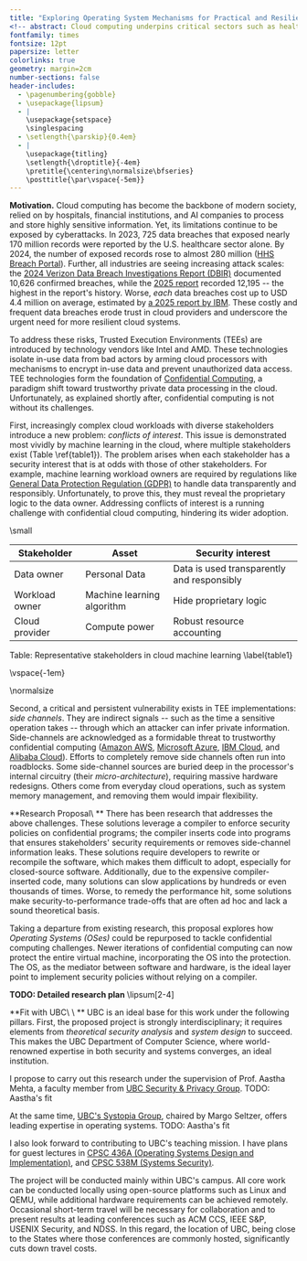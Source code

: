 ```yaml
---
title: "Exploring Operating System Mechanisms for Practical and Resilient Confidential Computing"
<!-- abstract: Cloud computing underpins critical sectors such as healthcare, finance, and AI, yet remains vulnerable to escalating cyberattacks. Recent advances in "confidential cloud computing" leverage hardware mechanisms to keep sensitive data encrypted and isolated even while it is being processed. However, these systems remain exposed to "side-channel attacks" -- techniques that infer secrets indirectly by observing the side-effects of computation. Existing approaches to mitigate such attacks either impose prohibitive performance costs, restrict practical deployment, or lack a strong theoretical foundation. This proposal explores new methods to make confidential cloud computing both resilient to side-channel attacks and practical to deploy, by combining insights from operating system design with models of how information leaks through complex systems. If successful, this work will enable practical adoption of side-channel protections in cloud and provide solid theoretical foundations to strengthen trust in confidential computing. -->
fontfamily: times
fontsize: 12pt
papersize: letter
colorlinks: true
geometry: margin=2cm
number-sections: false
header-includes:
  - \pagenumbering{gobble}
  - \usepackage{lipsum}
  - |
    \usepackage{setspace}
    \singlespacing
  - \setlength{\parskip}{0.4em}
  - |
    \usepackage{titling}
    \setlength{\droptitle}{-4em} 
    \pretitle{\centering\normalsize\bfseries}
    \posttitle{\par\vspace{-5em}}
---
```


**Motivation.** Cloud computing has become the backbone of modern society, relied on by hospitals, financial institutions, and AI companies to process and store highly sensitive information. Yet, its limitations continue to be exposed by cyberattacks. In 2023, 725 data breaches that exposed nearly 170 million records were reported by the U.S. healthcare sector alone. By 2024, the number of exposed records rose to almost 280 million ([HHS Breach Portal](https://ocrportal.hhs.gov/ocr/breach/breach_report.jsf)). Further, all industries are seeing increasing attack scales: the [2024 Verizon Data Breach Investigations Report (DBIR)](https://www.verizon.com/business/resources/reports/2024-dbir-data-breach-investigations-report.pdf) documented 10,626 confirmed breaches, while the [2025 report](https://www.verizon.com/business/resources/reports/2025-dbir-executive-summary.pdf) recorded 12,195 -- the highest in the report's history. Worse, _each_ data breaches cost up to USD 4.4 million on average, estimated by [a 2025 report by IBM](https://www.ibm.com/downloads/documents/us-en/131cf87b20b31c91). These costly and frequent data breaches erode trust in cloud providers and underscore the urgent need for more resilient cloud systems.

To address these risks, Trusted Execution Environments (TEEs) are introduced by technology vendors like Intel and AMD. These technologies isolate in-use data from bad actors by arming cloud processors with mechanisms to encrypt in-use data and prevent unauthorized data access. TEE technologies form the foundation of [Confidential Computing](https://blogs.nvidia.com/blog/what-is-confidential-computing/), a paradigm shift toward trustworthy private data processing in the cloud. Unfortunately, as explained shortly after, confidential computing is not without its challenges.

First, increasingly complex cloud workloads with diverse stakeholders introduce a new problem: _conflicts of interest_. This issue is demonstrated most vividly by machine learning in the cloud, where multiple stakeholders exist (Table \ref{table1}). The problem arises when each stakeholder has a security interest that is at odds with those of other stakeholders. For example, machine learning workload owners are required by regulations like [General Data Protection Regulation (GDPR)]() to handle data transparently and responsibly. Unfortunately, to prove this, they must reveal the proprietary logic to the data owner. Addressing conflicts of interest is a running challenge with confidential cloud computing, hindering its wider adoption.

\small

| Stakeholder    | Asset                      | Security interest                          |
| -------------- | -------------------------- | ------------------------------------------ |
| Data owner     | Personal Data              | Data is used transparently and responsibly |
| Workload owner | Machine learning algorithm | Hide proprietary logic                     |
| Cloud provider | Compute power              | Robust resource accounting                 |

Table: Representative stakeholders in cloud machine learning \label{table1}

\vspace{-1em}

\normalsize

Second, a critical and persistent vulnerability exists in TEE implementations: _side channels_. They are indirect signals -- such as the time a sensitive operation takes -- through which an attacker can infer private information. Side-channels are acknowledged as a formidable threat to trustworthy confidential computing ([Amazon AWS](https://docs.aws.amazon.com/whitepapers/latest/security-design-of-aws-nitro-system/the-ec2-approach-to-preventing-side-channels.html), [Microsoft Azure](https://www.microsoft.com/en-us/research/blog/preventing-side-channels-in-the-cloud/), [IBM Cloud](https://cloud.ibm.com/docs/vpc?topic=vpc-about-confidential-computing-vpc), and [Alibaba Cloud](https://www.alibabacloud.com/blog/599241)). Efforts to completely remove side channels often run into roadblocks. Some side-channel sources are buried deep in the processor's internal circuitry (their _micro-architecture_), requiring massive hardware redesigns. Others come from everyday cloud operations, such as system memory management, and removing them would impair flexibility.

**Research Proposal\ ** There has been research that addresses the above challenges. These solutions leverage a compiler to enforce security policies on confidential programs; the compiler inserts code into programs that ensures stakeholders' security requirements or removes side-channel information leaks. These solutions require developers to rewrite or recompile the software, which makes them difficult to adopt, especially for closed-source software. Additionally, due to the expensive compiler-inserted code, many solutions can slow applications by hundreds or even thousands of times. Worse, to remedy the performance hit, some solutions make security-to-performance trade-offs that are often ad hoc and lack a sound theoretical basis.

Taking a departure from existing research, this proposal explores how _Operating Systems (OSes)_ could be repurposed to tackle confidential computing challenges. Newer iterations of confidential computing can now protect the entire virtual machine, incorporating the OS into the protection. The OS, as the mediator between software and hardware, is the ideal layer point to implement security policies without relying on a compiler.

**TODO: Detailed research plan** \lipsum[2-4]

**Fit with UBC\ \ ** UBC is an ideal base for this work under the following pillars. First, the proposed project is strongly interdisciplinary; it requires elements from _theoretical security analysis_ and _system design_ to succeed. This makes the UBC Department of Computer Science, where world-renowned expertise in both security and systems converges, an ideal institution.

I propose to carry out this research under the supervision of Prof. Aastha Mehta, a faculty member from [UBC Security & Privacy Group](https://spg.cs.ubc.ca/). TODO: Aastha's fit

At the same time, [UBC's Systopia Group](https://systopia.cs.ubc.ca/), chaired by Margo Seltzer, offers leading expertise in operating systems. TODO: Aastha's fit

I also look forward to contributing to UBC's teaching mission. I have plans for guest lectures in [CPSC 436A (Operating Systems Design and Implementation)](https://tfjmp.org/UBC-CPSC-436A/), and [CPSC 538M (Systems Security)](https://aasthakm.github.io/courses/cpsc538m.html).

The project will be conducted mainly within UBC's campus. All core work can be conducted locally using open-source platforms such as Linux and QEMU, while additional hardware requirements can be achieved remotely. Occasional short-term travel will be necessary for collaboration and to present results at leading conferences such as ACM CCS, IEEE S&P, USENIX Security, and NDSS. In this regard, the location of UBC, being close to the States where those conferences are commonly hosted, significantly cuts down travel costs.

